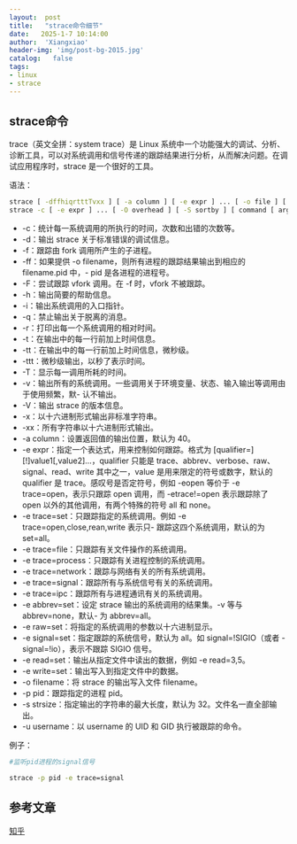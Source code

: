 ```yaml
---
layout:  post
title:   "strace命令细节"
date:   2025-1-7 10:14:00
author:  'Xiangxiao'
header-img: 'img/post-bg-2015.jpg'
catalog:   false
tags:
- linux
- strace
---
```


## strace命令
trace（英文全拼：system trace）是 Linux 系统中一个功能强大的调试、分析、诊断工具，可以对系统调用和信号传递的跟踪结果进行分析，从而解决问题。在调试应用程序时，strace 是一个很好的工具。

语法：
```bash
strace [ -dffhiqrtttTvxx ] [ -a column ] [ -e expr ] ... [ -o file ] [ -p pid ] ... [ -s strsize ] [ -u username ] [ command [ args ... ] ]
strace -c [ -e expr ] ... [ -O overhead ] [ -S sortby ] [ command [ args ... ] ]
```

- -c：统计每一系统调用的所执行的时间，次数和出错的次数等。
- -d：输出 strace 关于标准错误的调试信息。
- -f：跟踪由 fork 调用所产生的子进程。
- -ff：如果提供 -o filename，则所有进程的跟踪结果输出到相应的 filename.pid 中，- pid 是各进程的进程号。
- -F：尝试跟踪 vfork 调用。在 -f 时，vfork 不被跟踪。
- -h：输出简要的帮助信息。
- -i：输出系统调用的入口指针。
- -q：禁止输出关于脱离的消息。
- -r：打印出每一个系统调用的相对时间。
- -t：在输出中的每一行前加上时间信息。
- -tt：在输出中的每一行前加上时间信息，微秒级。
- -ttt：微秒级输出，以秒了表示时间。
- -T：显示每一调用所耗的时间。
- -v：输出所有的系统调用。一些调用关于环境变量、状态、输入输出等调用由于使用频繁，默- 认不输出。
- -V：输出 strace 的版本信息。
- -x：以十六进制形式输出非标准字符串。
- -xx：所有字符串以十六进制形式输出。
- -a column：设置返回值的输出位置，默认为 40。
- -e expr：指定一个表达式，用来控制如何跟踪。格式为 [qualifier=]
    [!]value1[,value2]...，qualifier 只能是 trace、abbrev、verbose、raw、signal、read、write 其中之一，value 是用来限定的符号或数字，默认的 qualifier 是 trace。感叹号是否定符号，例如 -eopen 等价于 -e trace=open，表示只跟踪 open 调用，而 -etrace!=open 表示跟踪除了 open 以外的其他调用，有两个特殊的符号 all 和 none。
- -e trace=set：只跟踪指定的系统调用。例如 -e trace=open,close,rean,write 表示只- 跟踪这四个系统调用，默认的为 set=all。
- -e trace=file：只跟踪有关文件操作的系统调用。
- -e trace=process：只跟踪有关进程控制的系统调用。
- -e trace=network：跟踪与网络有关的所有系统调用。
- -e trace=signal：跟踪所有与系统信号有关的系统调用。
- -e trace=ipc：跟踪所有与进程通讯有关的系统调用。
- -e abbrev=set：设定 strace 输出的系统调用的结果集。-v 等与 abbrev=none，默认- 为 abbrev=all。
- -e raw=set：将指定的系统调用的参数以十六进制显示。
- -e signal=set：指定跟踪的系统信号，默认为 all。如 signal=!SIGIO（或者 - signal=!io），表示不跟踪 SIGIO 信号。
- -e read=set：输出从指定文件中读出的数据，例如 -e read=3,5。
- -e write=set：输出写入到指定文件中的数据。
- -o filename：将 strace 的输出写入文件 filename。
- -p pid：跟踪指定的进程 pid。
- -s strsize：指定输出的字符串的最大长度，默认为 32。文件名一直全部输出。
- -u username：以 username 的 UID 和 GID 执行被跟踪的命令。

例子：
```bash
#监听pid进程的signal信号

strace -p pid -e trace=signal
```

## 参考文章
[知乎](https://zhuanlan.zhihu.com/p/13277287354)